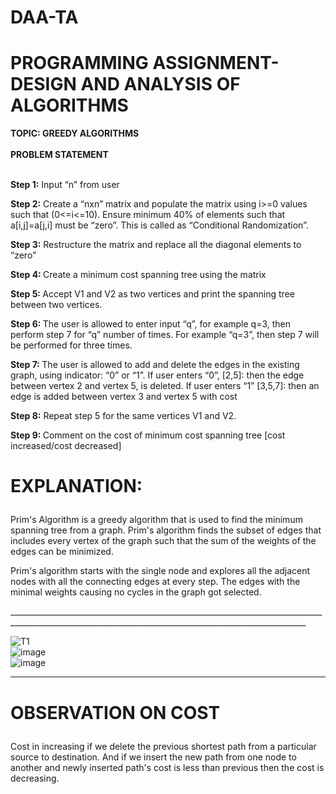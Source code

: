 # DAA-TA
<H1>PROGRAMMING ASSIGNMENT- DESIGN AND ANALYSIS OF ALGORITHMS</H1>
<B>TOPIC: GREEDY ALGORITHMS</B><BR><BR>
<B> PROBLEM STATEMENT </B><BR><BR>
<P><B>Step 1:</B> Input “n” from user</P>
<P><B>Step 2:</B> Create a “nxn” matrix and populate the matrix using i>=0 values such that (0<=i<=10).  Ensure minimum 40% of elements such that a[i,j]=a[j,i] must be “zero”. This is called as “Conditional Randomization”.</P>
<P><B>Step 3:</B> Restructure the matrix and replace all the diagonal elements to “zero”</P>
<P><B>Step 4: </B>Create a minimum cost spanning tree using the matrix</P>
<P><B>Step 5: </B>Accept V1 and V2 as two vertices and print the spanning tree between two vertices.</P>
<P><B>Step 6: </B>The user is allowed to enter input “q”, for example q=3, then perform step 7 for “q” number of times. For example “q=3”, then step 7 will be performed for three times.</P>
<P><B>Step 7: </B>The user is allowed to add and delete the edges in the existing graph, using indicator: “0” or “1”.
If user enters “0”, [2,5]: then the edge between vertex 2 and vertex 5, is deleted.
If user enters “1” [3,5,7]: then an edge is added between vertex 3 and vertex 5 with cost </P>

<P><B>Step 8:</B> Repeat step 5 for the same vertices V1 and V2.</P>

<P><B>Step 9: </B>Comment on the cost of minimum cost spanning tree [cost increased/cost decreased]</P>
<H1><P><P><B>EXPLANATION:</P></B></H1>

<P>Prim's Algorithm is a greedy algorithm that is used to find the minimum spanning tree from a graph. Prim's algorithm finds the subset of edges that includes every vertex of the graph such that the sum of the weights of the edges can be minimized.</P>

<P>Prim's algorithm starts with the single node and explores all the adjacent nodes with all the connecting edges at every step. The edges with the minimal weights causing no cycles in the graph got selected.</P>
________________________________________________________________________________________________________________________________________________________

![T1](https://user-images.githubusercontent.com/56405230/203822570-6a880f5b-6e8f-45f1-975f-6b40ad7d7503.jpg)<BR>
![image](https://user-images.githubusercontent.com/56405230/203823714-f03e451f-1620-4794-aa42-5ddec9647ddd.png)<BR>
![image](https://user-images.githubusercontent.com/56405230/203824516-7ca25fa6-6f1b-4ffa-88a9-f96d3bcae36f.png)
<HR>
  <H1><P>OBSERVATION ON COST</P></H1>
  <P>
    Cost in increasing if we delete the previous shortest path from a particular source to destination.
    And if we insert the new path from one node to another and newly inserted path's cost is less than previous then the cost is decreasing.
    
    
